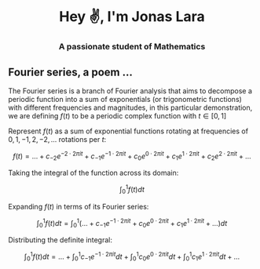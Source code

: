 <h1 align="center">Hey ✌, I'm Jonas Lara</h1>
<h3 align="center">A passionate student of Mathematics</h3>

## Fourier series, a poem ...

The Fourier series is a branch of Fourier analysis that aims to decompose a periodic function into a sum of exponentials (or trigonometric functions) with different frequencies and magnitudes, in this particular demonstration, we are defining $f(t)$ to be a periodic complex function with $t\in[0, 1]$

Represent $f(t)$ as a sum of exponential functions rotating at frequencies of $0, 1, -1, 2, -2, ...$ rotations per $t$:

$$
f(t) = \dots + c_{-2}e^{-2\cdot 2\pi it} + c_{-1}e^{-1\cdot 2\pi it} + c_{0}e^{0\cdot 2\pi it} + c_{1}e^{1\cdot 2\pi it} + c_{2}e^{2\cdot 2\pi it} + \dots
$$

Taking the integral of the function across its domain:

$$
\int_0^1 f(t) dt
$$

Expanding $f(t)$ in terms of its Fourier series:

$$
\int_0^1 f(t) dt = \int_0^1 (\dots + c_{-1}e^{-1\cdot 2\pi it} + c_{0}e^{0\cdot 2\pi it} + c_{1}e^{1\cdot 2\pi it} + \dots)dt
$$


Distributing the definite integral:

$$
\int_0^1 f(t) dt = \dots + \int_0^1c_{-1}e^{-1\cdot 2\pi it}dt + \int_0^1c_{0}e^{0\cdot 2\pi it}dt + \int_0^1c_{1}e^{1\cdot 2\pi it}dt + \dots
$$
